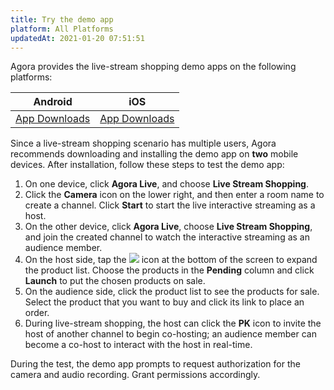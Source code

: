 ```yaml
---
title: Try the demo app
platform: All Platforms
updatedAt: 2021-01-20 07:51:51
---
```

Agora provides the live-stream shopping demo apps on the following platforms:

| Android | iOS | 
| ---------------- | ---------------- |
| [App Downloads](./downloads?platform=Android)   |[App Downloads](./downloads?platform=iOS)     | 

Since a live-stream shopping scenario has multiple users, Agora recommends downloading and installing the demo app on **two** mobile devices. After installation, follow these steps to test the demo app:

1. On one device, click **Agora Live**, and choose **Live Stream Shopping**.
2. Click the **Camera** icon on the lower right, and then enter a room name to create a channel. Click **Start** to start the live interactive streaming as a host.
3. On the other device, click **Agora Live**, choose **Live Stream Shopping**, and join the created channel to watch the interactive streaming as an audience member.
4. On the host side, tap the ![](https://web-cdn.agora.io/docs-files/1602226164257) icon at the bottom of the screen to expand the product list. Choose the products in the **Pending** column and click **Launch** to put the chosen products on sale.
5. On the audience side, click the product list to see the products for sale. Select the product that you want to buy and click its link to place an order. 
6. During live-stream shopping, the host can click the **PK** icon to invite the host of another channel to begin co-hosting; an audience member can become a co-host to interact with the host in real-time.

<div class="alert note">During the test, the demo app prompts to request authorization for the camera and audio recording. Grant permissions accordingly.</div>
